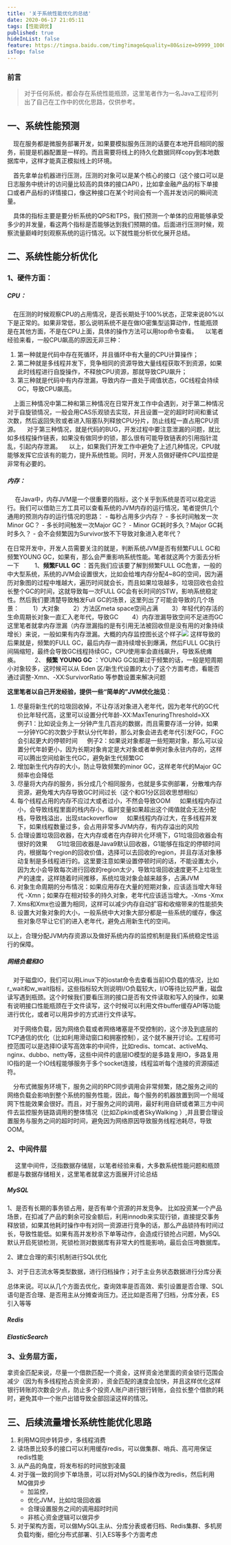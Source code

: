 ```yaml
---
title: '关于系统性能优化的总结'
date: 2020-06-17 21:05:11
tags: [性能调优]
published: true
hideInList: false
feature: https://timgsa.baidu.com/timg?image&quality=80&size=b9999_10000&sec=1592810879330&di=84a8094e31dabae6a1cbe120e32baa9e&imgtype=0&src=http%3A%2F%2Fpcs4.clubstatic.lenovo.com.cn%2Fdata%2Fattachment%2Fforum%2F201610%2F05%2F151814x05lyhh1x0w8519w.jpg
isTop: false
---
```


### 前言
>   对于任何系统，都会存在系统性能瓶颈，这里笔者作为一名Java工程师列出了自己在工作中的优化思路，仅供参考。

  

## 一、系统性能预测
&emsp;现在服务都是微服务部署开发，如果要模拟服务压测的话要在本地开启相同的服务，前提是机器配置是一样的。而且需要将线上的持久化数据同样copy到本地数据库中，这样才能真正模拟线上的环境。

&emsp;首先拿单台机器进行压测，压测的对象可以是某个核心的接口（这个接口可以是日志服务中统计的访问量比较高的具体的接口API），比如拿金融产品的标下单接口或者产品标的详情接口，像这种接口在某个时间会有一个高并发访问的瞬间流量。

&emsp;具体的指标主要是要分析系统的QPS和TPS，我们预测一个单体的应用能够承受多少的并发量，看这两个指标是否能够达到我们预期的值。后面进行压测时候，观察流量巅峰时刻观察系统的运行情况。以下就性能分析优化展开总结。
<br>

## 二、系统性能分析优化
### 1、硬件方面：
##### CPU：
 &emsp;在压测的时候观察CPU的占用情况，是否长期处于100%状态，正常来说80%以下是正常的。如果非常低，那么说明系统不是在做IO密集型运算动作，性能瓶颈是在其他方面，不是在CPU上面，具体的操作方法可以用top命令查看。
 &emsp;以笔者经验来看，一般CPU飙高的原因无非三种：
 1. 第一种就是代码中存在死循环，并且循环中有大量的CPU计算操作；
 2. 第二种就是多线程并发下，竞争相同的资源导致大量线程获取不到资源，如果此时线程进行自旋操作，不释放CPU资源，那就导致CPU飙升；
 3. 第三种就是代码中有内存泄漏，导致内存一直处于阈值状态，GC线程会持续GC，导致CPU飙高。
   
 &emsp;上面三种情况中第二种和第三种情况在日常开发工作中会遇到，对于第二种情况对于自旋锁情况，一般会用CAS乐观锁去实现，并且设置一定的超时时间和重试次数，然后返回失败或者进入阻塞队列释放CPU分片，防止线程一直占用CPU资源。
 &emsp;对于第三种情况，就是代码的BUG，开发过程中要注意泄漏的问题，就比如多线程操作链表，如果没有做同步的锁，那么很有可能导致链表的引用指针混乱，引起内存泄漏。
 &emsp;以上，如果我们开发工作中避免了上述几种情况，CPU就能够发挥它应该有的能力，提升系统性能。同时，开发人员做好硬件CPU监控是非常有必要的。
##### 内存：
  &emsp; 在Java中，内存JVM是一个很重要的指标，这个关乎到系统是否可以稳定运行。我们可以借助三方工具可以查看系统的JVM内存的运行情况，笔者提供几个通用的预测内存的运行情况的思路：
    - 每秒占用多少内存？
    - 多长时间触发一次Minor GC？
    - 多长时间触发一次Major GC？
    - Minor  GC耗时多久？Major  GC耗时多久？
    - 会不会频繁因为Survivor放不下导致对象进入老年代？
    
在日常开发中，开发人员需要关注的就是，判断系统JVM是否有频繁FULL GC和频繁YOUNG GC，如果有，那么会严重影响系统性能。笔者就这两个方面去分析一下
 &emsp;&emsp; 1、**频繁FULL GC** ：首先我们应该要了解到频繁FULL GC危害，一般的中大型系统，系统的JVM会设置很大，比如会给堆内存分配4~8G的空间，因为遍历对象图的过程中堆越大，遍历时间就会长，而且如果垃圾越多，垃圾回收也会拉长整个GC的时间，这就导致每一次FULL GC会有长时间的STW，影响系统稳定性。然后我们要清楚导致触发Full GC的场景，这里列出了可能会导致的几个场景：
&emsp;&emsp;1）大对象
&emsp;&emsp;2）方法区meta space空间占满
&emsp;&emsp;3）年轻代的存活的生命周期长对象一直汇入老年代，导致GC
&emsp;&emsp;4）内存泄漏导致空间不足进而GC
这里笔者就拿内存泄漏（内存泄漏指的是有引用无法被回收但是没有用的对象持续增长）来说，一般如果有内存泄漏。大概的内存监控图长这个样子![](https://zhangyaoo.github.io/post-images/1592463486063.png)
这样导致的后果就是，频繁的FULL GC，最后内存一直持续增长到爆满，然后FULL GC执行间隔缩短，最终会导致GC线程持续GC，CPU使用率会直线飙升，导致系统瘫痪。
 &emsp;&emsp;  2、 **频繁 YOUNG GC**  ：YOUNG GC如果过于频繁的话，一般是短周期小对象较多，这时候可以从 Eden 区/新生代设置的太小了这个方面考虑，看能否通过调整-Xmn、-XX:SurvivorRatio 等参数设置来解决问题
  

  **这里笔者以自己开发经验，提供一些“简单的”JVM优化拙见**：
1. 尽量将新生代的垃圾回收掉，不让存活对象进入老年代，因为老年代的GC代价比年轻代高，这里可以设置分代年龄-XX:MaxTenuringThreshold=XX
&emsp; 例子1：比如说业务上一分钟产生几百兆的数据，而且需要存活一分钟，如果一分钟YGC的次数少于默认分代年龄，那么对象会进去老年代引发FGC，FGC会引起更大的停顿时间
&emsp; 例子2：如果说对象都是一些短期对象，那么可以设置分代年龄更小，因为长期对象肯定是大对象或者单例对象永驻内存的，这样可以腾出空间给新生代GC，避免新生代频繁GC
2. 增加新生代内存的大小，防止导致频繁的minor GC，这样老年代的Major GC频率也会降低
3. 尽量将大内存的服务，拆分成几个相同服务，也就是多实例部署，分散堆内存资源，避免堆大内存导致GC时间过长（这个和G1分区回收思想相似）
4. 每个线程占用的内存不应过大或者过小，不然会导致OOM
&emsp; 如果线程内存过小，会导致线程里面的栈内存小，临时变量如果超出这个阈值就会无法分配栈，导致栈溢出，出现stackoverflow
&emsp; 如果线程内存过大，在多线程并发下，如果线程数量过多，会占用非常多JVM内存，有内存溢出的风险
5. 合理设置垃圾回收器，在大内存或者在内存碎片化环境下，G1垃圾回收器会有很好的效果
&emsp; G1垃圾回收器是Java9默认回收器，G1能够在指定的停顿时间内，根据每个region的回收价值，选择可以去回收的region，并且存活对象移动复制是多线程进行的。这里要注意如果设置停顿时间的话，不能设置太小，因为太小会导致每次进行回收的region太少，导致垃圾回收速度更不上垃圾生产的速度，这样随着时间推移，系统垃圾对象会越来越多，占满JVM
6. 对象生命周期的分布情况：如果应用存在大量的短期对象，应该适当增大年轻代 -Xmn；如果存在相对较多的持久对象，老年代应该适当增大。-Xms -Xmx
7. Xms和Xmx也设置为相同，这样可以减少内存自动扩容和收缩带来的性能损失
8. 设置大对象对象的大小，一般系统中大对象大部分都是一些系统的缓存，像这些对象尽早让它们的进入老年代，避免占用新生代的空间。

以上，合理分配JVM内存资源以及做好系统内存的监控机制是我们系统稳定性运行的保障。

##### 网络负载和IO
&emsp;对于磁盘IO，我们可以用Linux下的iostat命令去查看当前IO负载的情况，比如r_wait和w_wait指标，这些指标较大则说明I/O负载较大，I/O等待比较严重，磁盘读写遇到瓶颈。这个时候我们要看压测的接口是否有文件读取和写入的操作，如果有说明接口性能瓶颈在于文件读写，这个时候可以利用文件buffer缓存API等功能进行优化，或者可以用异步的方式进行文件读写。

&emsp;对于网络负载，因为网络负载或者网络堵塞是不受控制的，这个涉及到底层的TCP通信的优化（比如利用滑动窗口和拥塞控制），这个就不展开讨论。工程师可控范围可以是选择IO读写高效率的中间件，比如redis、tomcat、activeMq、nginx、dubbo、netty等，这些中间件的底层IO模型的是多路复用IO，多路复用IO指的是一个IO线程能够服务于多个socket连接，线程监听每个连接的资源描述符。

&emsp;分布式微服务环境下，服务之间的RPC同步调用会非常频繁，随之服务之间的网络负载会影响到整个系统的服务性能，因此，每个服务的机器放置到同一个局域网下性能效果会很好。而且，对于服务之间的调用，最好利用自研或者第三方中间件去监控服务链路调用的整体情况（比如Zipkin或者SkyWalking ）,并且要合理设置服务与服务之间的超时时间，避免因为网络原因导致服务线程池耗尽，导致OOM。


###  2、中间件层
&emsp; 这里中间件，泛指数据存储层，以笔者经验来看，大多数系统性能问题和瓶颈都是与数据存储相关，这里笔者就拿这方面展开讨论总结
##### MySQL

1、是否有长期的事务锁占用，是否有单个资源的并发竞争。
比如投资某一个产品场景，在扣减了产品的剩余可投金额后，利用innodb来实现行锁，直接提交事务释放锁，如果其他耗时操作中有对同一资源进行竞争的话，那么产品锁持有时间过长，导致性能低。如果有高并发秒杀下单等动作，会造成行锁抢占问题，MySQL默认开启死锁检测，死锁检测对数据库有非常大的性能影响，最后会压垮数据库。

2、建立合理的索引机制进行SQL优化

3、对于日志流水等类型数据，进行归档操作；对于主业务状态数据进行分库分表


总体来说。可以从几个方面去优化，查询效率是否高效、索引设置是否合理、SQL语句是否合理、是否用主从分摊查询压力。还比如是否用了归档，分库分表，ES引入等等

##### Redis
##### ElasticSearch


###  3、业务层方面，
拿资金匹配来说，尽量一个借款匹配一个资金，这样资金池里面的资金锁行范围会减少（因为有多线程抢占资金资源），资金匹配的速度会加快，并且这样优化这样银行转账的次数会少点，防止多个投资人账户进行银行转账，会拉长整个借款的耗时，避免其中一个账户出错导致全部回滚这样的情况。

## 三、后续流量增长系统性能优化思路
1. 利用MQ同步转异步，多线程消费
2. 读场景比较多的接口可以利用缓存redis，可以做集群、哨兵、高可用保证redis性能
3. 从产品的角度，将发布标的时间放到凌晨
4. 对于强一致的同步下单场景，可以将对MySQL的操作改为redis，然后利用MQ做异步
    - 加监控，
    - 优化JVM，比如垃圾回收器
    - 合理设置服务之间的调用超时时间
    - 非核心资金逻辑可以做异步
5. 对于架构方面，可以做MySQL主从、分库分表或者归档、Redis集群、多机房负载均衡，细化分布式部署、引入ES等多个方面考虑